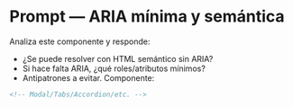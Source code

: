 # Prompt — ARIA mínima y semántica
Analiza este componente y responde:
- ¿Se puede resolver con HTML semántico sin ARIA?
- Si hace falta ARIA, ¿qué roles/atributos mínimos?
- Antipatrones a evitar.
Componente:
```html
<!-- Modal/Tabs/Accordion/etc. -->
```